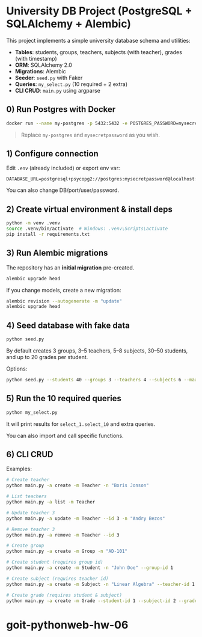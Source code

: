 # University DB Project (PostgreSQL + SQLAlchemy + Alembic)

This project implements a simple university database schema and utilities:

- **Tables**: students, groups, teachers, subjects (with teacher), grades (with timestamp)
- **ORM**: SQLAlchemy 2.0
- **Migrations**: Alembic
- **Seeder**: `seed.py` with Faker
- **Queries**: `my_select.py` (10 required + 2 extra)
- **CLI CRUD**: `main.py` using argparse

## 0) Run Postgres with Docker

```bash
docker run --name my-postgres -p 5432:5432 -e POSTGRES_PASSWORD=mysecretpassword -d postgres
```

> Replace `my-postgres` and `mysecretpassword` as you wish.

## 1) Configure connection

Edit `.env` (already included) or export env var:

```
DATABASE_URL=postgresql+psycopg2://postgres:mysecretpassword@localhost:5432/postgres
```

You can also change DB/port/user/password.

## 2) Create virtual environment & install deps

```bash
python -m venv .venv
source .venv/bin/activate  # Windows: .venv\Scripts\activate
pip install -r requirements.txt
```

## 3) Run Alembic migrations

The repository has an **initial migration** pre-created.

```bash
alembic upgrade head
```

If you change models, create a new migration:

```bash
alembic revision --autogenerate -m "update"
alembic upgrade head
```

## 4) Seed database with fake data

```bash
python seed.py
```

By default creates 3 groups, 3–5 teachers, 5–8 subjects, 30–50 students, and up to 20 grades per student.

Options:
```bash
python seed.py --students 40 --groups 3 --teachers 4 --subjects 6 --max-grades 20
```

## 5) Run the 10 required queries

```bash
python my_select.py
```

It will print results for `select_1`..`select_10` and extra queries.

You can also import and call specific functions.

## 6) CLI CRUD

Examples:

```bash
# Create teacher
python main.py -a create -m Teacher -n "Boris Jonson"

# List teachers
python main.py -a list -m Teacher

# Update teacher 3
python main.py -a update -m Teacher --id 3 -n "Andry Bezos"

# Remove teacher 3
python main.py -a remove -m Teacher --id 3

# Create group
python main.py -a create -m Group -n "AD-101"

# Create student (requires group id)
python main.py -a create -m Student -n "John Doe" --group-id 1

# Create subject (requires teacher id)
python main.py -a create -m Subject -n "Linear Algebra" --teacher-id 1

# Create grade (requires student & subject)
python main.py -a create -m Grade --student-id 1 --subject-id 2 --grade 95
```
# goit-pythonweb-hw-06
